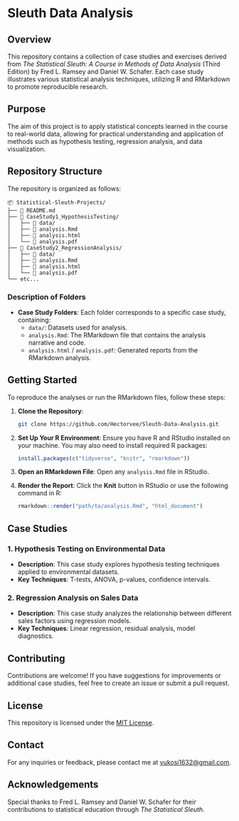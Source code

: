 # Sleuth Data Analysis

## Overview
This repository contains a collection of case studies and exercises derived from *The Statistical Sleuth: A Course in Methods of Data Analysis* (Third Edition) by Fred L. Ramsey and Daniel W. Schafer. Each case study illustrates various statistical analysis techniques, utilizing R and RMarkdown to promote reproducible research.

## Purpose
The aim of this project is to apply statistical concepts learned in the course to real-world data, allowing for practical understanding and application of methods such as hypothesis testing, regression analysis, and data visualization. 

## Repository Structure
The repository is organized as follows:

```
📦 Statistical-Sleuth-Projects/
├── 📜 README.md
├── 📁 CaseStudy1_HypothesisTesting/
│   ├── 📁 data/
│   ├── 📄 analysis.Rmd
│   ├── 📄 analysis.html
│   └── 📄 analysis.pdf
├── 📁 CaseStudy2_RegressionAnalysis/
│   ├── 📁 data/
│   ├── 📄 analysis.Rmd
│   ├── 📄 analysis.html
│   └── 📄 analysis.pdf
└── etc...
```

### Description of Folders
- **Case Study Folders**: Each folder corresponds to a specific case study, containing:
  - `data/`: Datasets used for analysis.
  - `analysis.Rmd`: The RMarkdown file that contains the analysis narrative and code.
  - `analysis.html` / `analysis.pdf`: Generated reports from the RMarkdown analysis.

## Getting Started
To reproduce the analyses or run the RMarkdown files, follow these steps:

1. **Clone the Repository**:
   ```bash
   git clone https://github.com/Hectorvee/Sleuth-Data-Analysis.git
   ```
   
2. **Set Up Your R Environment**:
   Ensure you have R and RStudio installed on your machine. You may also need to install required R packages:
   ```r
   install.packages(c("tidyverse", "knitr", "rmarkdown"))
   ```

3. **Open an RMarkdown File**:
   Open any `analysis.Rmd` file in RStudio. 

4. **Render the Report**:
   Click the **Knit** button in RStudio or use the following command in R:
   ```r
   rmarkdown::render("path/to/analysis.Rmd", "html_document")
   ```

## Case Studies
### 1. Hypothesis Testing on Environmental Data
- **Description**: This case study explores hypothesis testing techniques applied to environmental datasets.
- **Key Techniques**: T-tests, ANOVA, p-values, confidence intervals.

### 2. Regression Analysis on Sales Data
- **Description**: This case study analyzes the relationship between different sales factors using regression models.
- **Key Techniques**: Linear regression, residual analysis, model diagnostics.

## Contributing
Contributions are welcome! If you have suggestions for improvements or additional case studies, feel free to create an issue or submit a pull request.

## License
This repository is licensed under the [MIT License](LICENSE).

## Contact
For any inquiries or feedback, please contact me at vukosi1632@gmail.com.

## Acknowledgements
Special thanks to Fred L. Ramsey and Daniel W. Schafer for their contributions to statistical education through *The Statistical Sleuth*.
